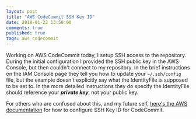 ```yaml
---
layout: post
title: "AWS CodeCommit SSH Key ID"
date: 2018-01-22 13:50:00
comments: true
published: true
tags: aws codecommit
---
```


Working on AWS CodeCommit today, I setup SSH access to the repository. During the initial configuration I provided the SSH public key in the AWS Console, but then couldn't connect to my repository. In the brief instructions on the IAM Console page they tell you how to update your `~/.ssh/config` file, but the example doesn't explicitly say what the IdentityFile is supposed to be set to. In the more detailed instructions they do specify the IdentityFile should reference your <i><b>private key</b></i>, not your public key.

For others who are confused about this, and my future self, [here's the AWS documentation](https://docs.aws.amazon.com/codecommit/latest/userguide/setting-up-ssh-unixes.html?icmpid=docs_acc_console_connect#setting-up-ssh-unixes-keys) for how to configure SSH Key ID for CodeCommit.
